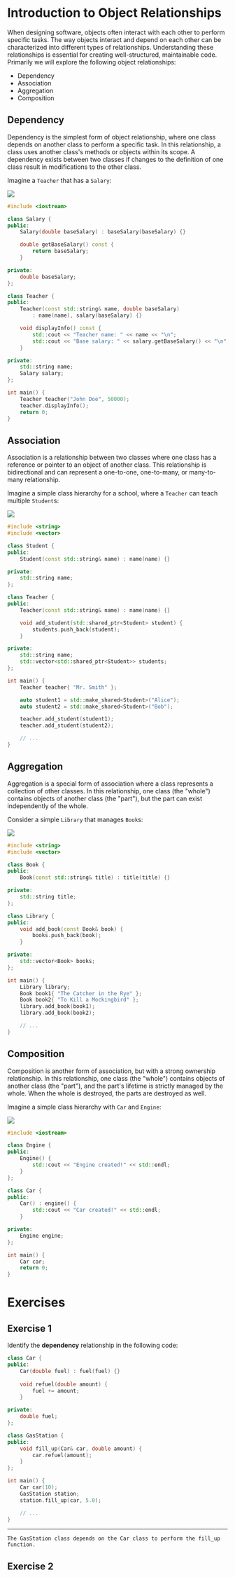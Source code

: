 # Introduction to Object Relationships

When designing software, objects often interact with each other to perform specific tasks. The way objects interact and depend on each other can be characterized into different types of relationships. Understanding these relationships is essential for creating well-structured, maintainable code. Primarily we will explore the following object relationships:

- Dependency
- Association
- Aggregation
- Composition
  
## Dependency

Dependency is the simplest form of object relationship, where one class depends on another class to perform a specific task. In this relationship, a class uses another class's methods or objects within its scope. A dependency exists between two classes if changes to the definition of one class result in modifications to the other class.

Imagine a `Teacher` that has a `Salary`:

![](Dependency.svg)

```cpp
#include <iostream>

class Salary {
public:
    Salary(double baseSalary) : baseSalary(baseSalary) {}

    double getBaseSalary() const {
        return baseSalary;
    }

private:
    double baseSalary;
};

class Teacher {
public:
    Teacher(const std::string& name, double baseSalary)
        : name(name), salary(baseSalary) {}

    void displayInfo() const {
        std::cout << "Teacher name: " << name << "\n";
        std::cout << "Base salary: " << salary.getBaseSalary() << "\n";
    }

private:
    std::string name;
    Salary salary;
};

int main() {
    Teacher teacher("John Doe", 50000);
    teacher.displayInfo();
    return 0;
}
```

## Association

Association is a relationship between two classes where one class has a reference or pointer to an object of another class. This relationship is bidirectional and can represent a one-to-one, one-to-many, or many-to-many relationship.

Imagine a simple class hierarchy for a school, where a `Teacher` can teach multiple `Student`s:

![](Association.svg)

```cpp
#include <string>
#include <vector>

class Student {
public:
    Student(const std::string& name) : name(name) {}

private:
    std::string name;
};

class Teacher {
public:
    Teacher(const std::string& name) : name(name) {}

    void add_student(std::shared_ptr<Student> student) {
        students.push_back(student);
    }

private:
    std::string name;
    std::vector<std::shared_ptr<Student>> students;
};

int main() {
    Teacher teacher{ "Mr. Smith" };

    auto student1 = std::make_shared<Student>("Alice");
    auto student2 = std::make_shared<Student>("Bob");

    teacher.add_student(student1);
    teacher.add_student(student2);

    // ...
}
```

## Aggregation

Aggregation is a special form of association where a class represents a collection of other classes. In this relationship, one class (the "whole") contains objects of another class (the "part"), but the part can exist independently of the whole.

Consider a simple `Library` that manages `Book`s:

![](Aggregation.svg)

```cpp
#include <string>
#include <vector>

class Book {
public:
    Book(const std::string& title) : title(title) {}

private:
    std::string title;
};

class Library {
public:
    void add_book(const Book& book) {
        books.push_back(book);
    }

private:
    std::vector<Book> books;
};

int main() {
    Library library;
    Book book1{ "The Catcher in the Rye" };
    Book book2{ "To Kill a Mockingbird" };
    library.add_book(book1);
    library.add_book(book2);

    // ...
}
```

## Composition

Composition is another form of association, but with a strong ownership relationship. In this relationship, one class (the "whole") contains objects of another class (the "part"), and the part's lifetime is strictly managed by the whole. When the whole is destroyed, the parts are destroyed as well.

Imagine a simple class hierarchy with `Car` and `Engine`:

![](Composition.svg)

```cpp
#include <iostream>

class Engine {
public:
    Engine() {
        std::cout << "Engine created!" << std::endl;
    }
};

class Car {
public:
    Car() : engine() {
        std::cout << "Car created!" << std::endl;
    }

private:
    Engine engine;
};

int main() {
    Car car;
    return 0;
}
```

# Exercises

## Exercise 1
Identify the **dependency** relationship in the following code:

```cpp
class Car {
public:
    Car(double fuel) : fuel(fuel) {}
    
    void refuel(double amount) {
        fuel += amount;
    }

private:
    double fuel;
};

class GasStation {
public:
    void fill_up(Car& car, double amount) {
        car.refuel(amount);
    }
};

int main() {
    Car car(10);
    GasStation station;
    station.fill_up(car, 5.0);

    // ...
}
```

---

```
The GasStation class depends on the Car class to perform the fill_up function. 
```

## Exercise 2

